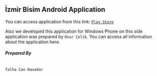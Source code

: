 ## İzmir Bisim Android Application
You can access application from this link: [`Play Store`](https://play.google.com/store/apps/details?id=com.scorptech.izmirbisim&hl=tr)

Also we developed this application for Windows Phone on this side application was prepared by `Onur Çelik`. You can access all information about the application here.

##### Prepared By

```

Talha Can Havadar

```
